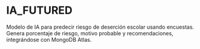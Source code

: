# IA_FUTURED
Modelo de IA para predecir riesgo de deserción escolar usando encuestas. Genera porcentaje de riesgo, motivo probable y recomendaciones, integrándose con MongoDB Atlas.

